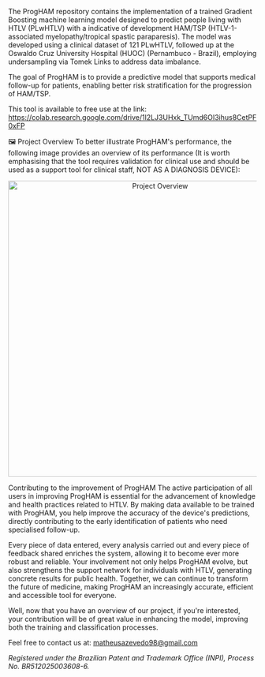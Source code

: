 The ProgHAM repository contains the implementation of a trained Gradient Boosting machine learning model designed to predict people living with HTLV (PLwHTLV) with a indicative of development HAM/TSP (HTLV-1-associated myelopathy/tropical spastic paraparesis). The model was developed using a clinical dataset of 121 PLwHTLV, followed up at the Oswaldo Cruz University Hospital (HUOC) (Pernambuco - Brazil), employing undersampling via Tomek Links to address data imbalance.

The goal of ProgHAM is to provide a predictive model that supports medical follow-up for patients, enabling better risk stratification for the progression of HAM/TSP.

This tool is available to free use at the link:
https://colab.research.google.com/drive/1l2LJ3UHxk_TUmd6OI3ihus8CetPF0xFP

🖼 Project Overview
To better illustrate ProgHAM's performance, the following image provides an overview of its performance (It is worth emphasising that the tool requires validation for clinical use and should be used as a support tool for clinical staff, NOT AS A DIAGNOSIS DEVICE):

<p align="center"> <img src="Overview_new.png" alt="Project Overview" width="600"> </p>

Contributing to the improvement of ProgHAM The active participation of all users in improving ProgHAM is essential for the advancement of knowledge and health practices related to HTLV. By making data available to be trained with ProgHAM, you help improve the accuracy of the device's predictions, directly contributing to the early identification of patients who need specialised follow-up.

Every piece of data entered, every analysis carried out and every piece of feedback shared enriches the system, allowing it to become ever more robust and reliable. Your involvement not only helps ProgHAM evolve, but also strengthens the support network for individuals with HTLV, generating concrete results for public health. Together, we can continue to transform the future of medicine, making ProgHAM an increasingly accurate, efficient and accessible tool for everyone.

Well, now that you have an overview of our project, if you're interested, your contribution will be of great value in enhancing the model, improving both the training and classification processes.

Feel free to contact us at: matheusazevedo98@gmail.com

*Registered under the Brazilian Patent and Trademark Office (INPI), Process No. BR512025003608-6.*
